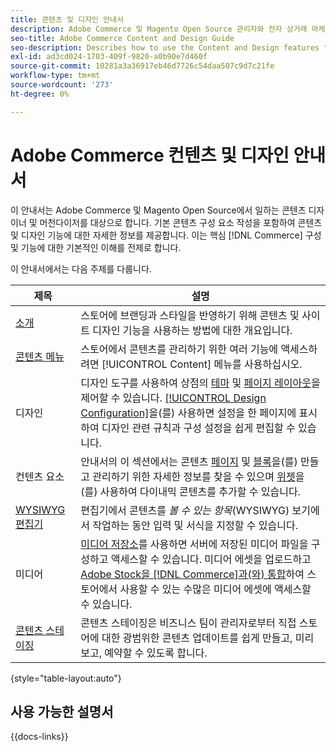```yaml
---
title: 콘텐츠 및 디자인 안내서
description: Adobe Commerce 및 Magento Open Source 관리자와 전자 상거래 마케터를 위한 콘텐츠 및 디자인 기능에 대한 포괄적인 정보입니다.
seo-title: Adobe Commerce Content and Design Guide
seo-description: Describes how to use the Content and Design features for Adobe Commerce and Magento Open Source.
exl-id: ad3cd024-1703-409f-9820-a0b90e7d460f
source-git-commit: 10281a3a36917eb46d7726c54daa507c9d7c21fe
workflow-type: tm+mt
source-wordcount: '273'
ht-degree: 0%

---
```


# Adobe Commerce 컨텐츠 및 디자인 안내서

이 안내서는 Adobe Commerce 및 Magento Open Source에서 일하는 콘텐츠 디자이너 및 머천다이저를 대상으로 합니다. 기본 콘텐츠 구성 요소 작성을 포함하여 콘텐츠 및 디자인 기능에 대한 자세한 정보를 제공합니다. 이는 핵심 [!DNL Commerce] 구성 및 기능에 대한 기본적인 이해를 전제로 합니다.

이 안내서에서는 다음 주제를 다룹니다.

| 제목 | 설명 |
| ------- | ----------- |
| [소개](introduction.md) | 스토어에 브랜딩과 스타일을 반영하기 위해 콘텐츠 및 사이트 디자인 기능을 사용하는 방법에 대한 개요입니다. |
| [콘텐츠 메뉴](content-menu.md) | 스토어에서 콘텐츠를 관리하기 위한 여러 기능에 액세스하려면 [!UICONTROL Content] 메뉴를 사용하십시오. |
| 디자인 | 디자인 도구를 사용하여 상점의 [테마](themes.md) 및 [페이지 레이아웃](page-layout.md)을 제어할 수 있습니다. [[!UICONTROL Design Configuration]](configuration.md)을(를) 사용하면 설정을 한 페이지에 표시하여 디자인 관련 규칙과 구성 설정을 쉽게 편집할 수 있습니다. |
| 컨텐츠 요소 | 안내서의 이 섹션에서는 콘텐츠 [페이지](pages.md) 및 [블록](blocks.md)을(를) 만들고 관리하기 위한 자세한 정보를 찾을 수 있으며 [위젯](widgets.md)을(를) 사용하여 다이내믹 콘텐츠를 추가할 수 있습니다. |
| [WYSIWYG 편집기](editor.md) | 편집기에서 콘텐츠를 _볼 수 있는 항목_(WYSIWYG) 보기에서 작업하는 동안 입력 및 서식을 지정할 수 있습니다. |
| 미디어 | [미디어 저장소](media-storage.md)를 사용하면 서버에 저장된 미디어 파일을 구성하고 액세스할 수 있습니다. 미디어 에셋을 업로드하고 [Adobe Stock을 [!DNL Commerce]과(와) 통합](adobe-stock.md)하여 스토어에서 사용할 수 있는 수많은 미디어 에셋에 액세스할 수 있습니다. |
| [콘텐츠 스테이징](content-staging.md) | 콘텐츠 스테이징은 비즈니스 팀이 관리자로부터 직접 스토어에 대한 광범위한 콘텐츠 업데이트를 쉽게 만들고, 미리 보고, 예약할 수 있도록 합니다. |

{style="table-layout:auto"}

## 사용 가능한 설명서

{{docs-links}}
